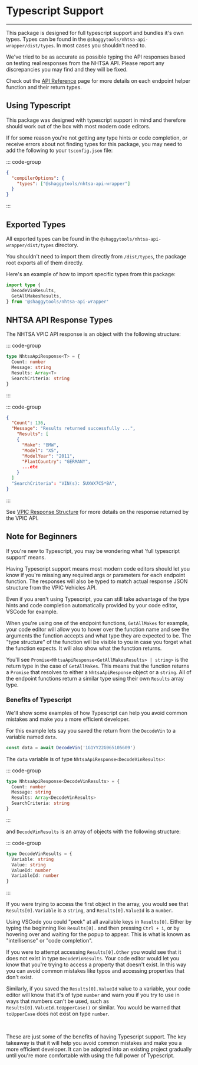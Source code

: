 # Typescript Support

---

This package is designed for full typescript support and bundles it's own types. Types can be found
in the `@shaggytools/nhtsa-api-wrapper/dist/types`. In most cases you shouldn't need to.

We've tried to be as accurate as possible typing the API responses based on testing real responses
from the NHTSA API. Please report any discrepancies you may find and they will be fixed.

Check out the [API Reference](/api/) page for more details on each
endpoint helper function and their return types.

## Using Typescript

This package was designed with typescript support in mind and therefore should work out of the box
with most modern code editors.

If for some reason you're not getting any type hints or code completion, or receive errors about not
finding types for this package, you may need to add the following to your `tsconfig.json` file:

::: code-group

```json [tsconfig.json]
{
  "compilerOptions": {
    "types": ["@shaggytools/nhtsa-api-wrapper"]
  }
}
```

:::

## Exported Types

All exported types can be found in the `@shaggytools/nhtsa-api-wrapper/dist/types` directory.

You shouldn't need to import them directly from `/dist/types`, the package root exports all of them
directly.

Here's an example of how to import specific types from this package:

```ts
import type {
  DecodeVinResults,
  GetAllMakesResults,
} from '@shaggytools/nhtsa-api-wrapper'
```

## NHTSA API Response Types

The NHTSA VPIC API response is an object with the following structure:

::: code-group

```ts [Interface NhtsaApiResponse]
type NhtsaApiResponse<T> = {
  Count: number
  Message: string
  Results: Array<T>
  SearchCriteria: string
}
```

:::

::: code-group

```json [Example Response]
{
  "Count": 136,
  "Message": "Results returned successfully ...",
    "Results": [
    {
      "Make": "BMW",
      "Model": "X5",
      "ModelYear": "2011",
      "PlantCountry": "GERMANY",
      ...etc
    }
  ]
  "SearchCriteria": "VIN(s): 5UXWX7C5*BA",
}
```

:::

See [VPIC Response Structure](/api/vpic-api-response#response-structure) for more details
on the response returned by the VPIC API.

## Note for Beginners

If you're new to Typescript, you may be wondering what 'full typescript support' means.

Having Typescript support means most modern code editors should let you know if you're missing any
required args or parameters for each endpoint function. The responses will also be typed to match
actual response JSON structure from the VPIC Vehicles API.

Even if you aren't using Typescript, you can still take advantage of the type hints and code
completion automatically provided by your code editor, VSCode for example.

When you're using one of the endpoint functions, `GetAllMakes` for example, your code editor will
allow you to hover over the function name and see the arguments the function accepts and what type
they are expected to be. The "type structure" of the function will be visible to you in case you
forget what the function expects. It will also show what the function returns.

You'll see `Promise<NhtsaApiResponse<GetAllMakesResults> | string>` is the return type in the case
of `GetAllMakes`. This means that the function returns a `Promise` that resolves to either a
`NhtsaApiResponse` object or a `string`. All of the endpoint functions return a similar type using
their own `Results` array type.

### Benefits of Typescript

We'll show some examples of how Typescript can help you avoid common mistakes and make you a more
efficient developer.

For this example lets say you saved the return from the `DecodeVin` to a variable named
`data`.

```ts
const data = await DecodeVin('1G1YY22G965105609')
```

The `data` variable is of type `NhtsaApiResponse<DecodeVinResults>`:

::: code-group

```ts [NhtsaApiResponse]
type NhtsaApiResponse<DecodeVinResults> = {
  Count: number
  Message: string
  Results: Array<DecodeVinResults>
  SearchCriteria: string
}
```

:::

and `DecodeVinResults` is an array of objects with the following structure:

::: code-group

```ts [DecodeVinResults]
type DecodeVinResults = {
  Variable: string
  Value: string
  ValueId: number
  VariableId: number
}
```

:::

If you were trying to access the first object in the array, you would see that `Results[0].Variable`
is a `string`, and `Results[0].ValueId` is a `number`.

Using VSCode you could "peek" at all available keys in `Results[0]`. Either by typing the beginning
like `Results[0].` and then pressing `Ctrl + i`, or by hovering over and waiting for the popup to
appear. This is what is known as "intellisense" or "code completion".

If you were to attempt accessing `Results[0].Other` you would see that it does not exist in type
`DecodeVinResults`. Your code editor would let you know that you're trying to access a property
that doesn't exist. In this way you can avoid common mistakes like typos and accessing properties
that don't exist.

Similarly, if you saved the `Results[0].ValueId` value to a variable, your code editor will know
that it's of type `number` and warn you if you try to use in ways that numbers can't be used, such
as `Results[0].ValueId.toUpperCase()` or similar. You would be warned that `toUpperCase` does not
exist on type `number`.

<br>

These are just some of the benefits of having Typescript support. The key takeaway is that it will
help you avoid common mistakes and make you a more efficient developer. It can be adopted into an
existing project gradually until you're more comfortable with using the full power of Typescript.
